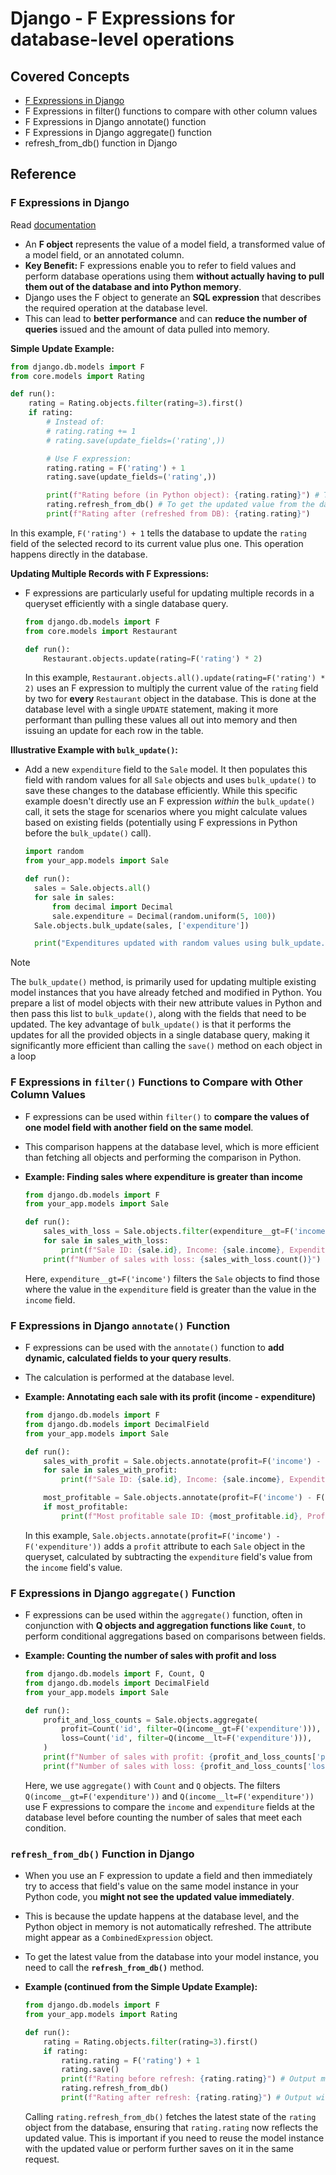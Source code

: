 # Django - F Expressions for database-level operations

## Covered Concepts

- [F Expressions in Django](#f-expressions-in-django)
- F Expressions in filter() functions to compare with other column values
- F Expressions in Django annotate() function
- F Expressions in Django aggregate() function
- refresh_from_db() function in Django

## Reference

### F Expressions in Django

Read [documentation](https://docs.djangoproject.com/en/5.2/ref/models/expressions/#f-expressions)

- An **F object** represents the value of a model field, a transformed value of a model field, or an annotated column.
- **Key Benefit:** F expressions enable you to refer to field values and perform database operations using them **without actually having to pull them out of the database and into Python memory**.
- Django uses the F object to generate an **SQL expression** that describes the required operation at the database level.
- This can lead to **better performance** and can **reduce the number of queries** issued and the amount of data pulled into memory.

**Simple Update Example:**

```python
from django.db.models import F
from core.models import Rating

def run():
    rating = Rating.objects.filter(rating=3).first()
    if rating:
        # Instead of:
        # rating.rating += 1
        # rating.save(update_fields=('rating',))

        # Use F expression:
        rating.rating = F('rating') + 1
        rating.save(update_fields=('rating',))

        print(f"Rating before (in Python object): {rating.rating}") # This will show a CombinedExpression object initially
        rating.refresh_from_db() # To get the updated value from the database
        print(f"Rating after (refreshed from DB): {rating.rating}")
```

In this example, `F('rating') + 1` tells the database to update the `rating` field of the selected record to its current value plus one. This operation happens directly in the database.

**Updating Multiple Records with F Expressions:**

- F expressions are particularly useful for updating multiple records in a queryset efficiently with a single database query.

  ```py
  from django.db.models import F
  from core.models import Restaurant

  def run():
      Restaurant.objects.update(rating=F('rating') * 2)
  ```

  In this example, `Restaurant.objects.all().update(rating=F('rating') * 2)` uses an F expression to multiply the current value of the `rating` field by two for **every** `Restaurant` object in the database. This is done at the database level with a single `UPDATE` statement, making it more performant than pulling these values all out into memory and then issuing an update for each row in the table.

**Illustrative Example with `bulk_update()`:**

- Add a new `expenditure` field to the `Sale` model. It then populates this field with random values for all `Sale` objects and uses `bulk_update()` to save these changes to the database efficiently. While this specific example doesn't directly use an F expression _within_ the `bulk_update()` call, it sets the stage for scenarios where you might calculate values based on existing fields (potentially using F expressions in Python before the `bulk_update()` call).

  ```py
  import random
  from your_app.models import Sale

  def run():
    sales = Sale.objects.all()
    for sale in sales:
        from decimal import Decimal
        sale.expenditure = Decimal(random.uniform(5, 100))
    Sale.objects.bulk_update(sales, ['expenditure'])

    print("Expenditures updated with random values using bulk_update.")
  ```

> [!NOTE]
> The `bulk_update()` method, is primarily used for updating multiple existing model instances that you have already fetched and modified in Python. You prepare a list of model objects with their new attribute values in Python and then pass this list to `bulk_update()`, along with the fields that need to be updated. The key advantage of `bulk_update()` is that it performs the updates for all the provided objects in a single database query, making it significantly more efficient than calling the `save()` method on each object in a loop

### F Expressions in `filter()` Functions to Compare with Other Column Values

- F expressions can be used within `filter()` to **compare the values of one model field with another field on the same model**.
- This comparison happens at the database level, which is more efficient than fetching all objects and performing the comparison in Python.
- **Example: Finding sales where expenditure is greater than income**

  ```python
  from django.db.models import F
  from your_app.models import Sale

  def run():
      sales_with_loss = Sale.objects.filter(expenditure__gt=F('income'))
      for sale in sales_with_loss:
          print(f"Sale ID: {sale.id}, Income: {sale.income}, Expenditure: {sale.expenditure}")
      print(f"Number of sales with loss: {sales_with_loss.count()}")
  ```

  Here, `expenditure__gt=F('income')` filters the `Sale` objects to find those where the value in the `expenditure` field is greater than the value in the `income` field.

### F Expressions in Django `annotate()` Function

- F expressions can be used with the `annotate()` function to **add dynamic, calculated fields to your query results**.
- The calculation is performed at the database level.
- **Example: Annotating each sale with its profit (income - expenditure)**

  ```python
  from django.db.models import F
  from django.db.models import DecimalField
  from your_app.models import Sale

  def run():
      sales_with_profit = Sale.objects.annotate(profit=F('income') - F('expenditure'))
      for sale in sales_with_profit:
          print(f"Sale ID: {sale.id}, Income: {sale.income}, Expenditure: {sale.expenditure}, Profit: {sale.profit}")

      most_profitable = Sale.objects.annotate(profit=F('income') - F('expenditure')).order_by('-profit').first()
      if most_profitable:
          print(f"Most profitable sale ID: {most_profitable.id}, Profit: {most_profitable.profit}")
  ```

  In this example, `Sale.objects.annotate(profit=F('income') - F('expenditure'))` adds a `profit` attribute to each `Sale` object in the queryset, calculated by subtracting the `expenditure` field's value from the `income` field's value.

### F Expressions in Django `aggregate()` Function

- F expressions can be used within the `aggregate()` function, often in conjunction with **Q objects and aggregation functions like `Count`**, to perform conditional aggregations based on comparisons between fields.
- **Example: Counting the number of sales with profit and loss**

  ```python
  from django.db.models import F, Count, Q
  from django.db.models import DecimalField
  from your_app.models import Sale

  def run():
      profit_and_loss_counts = Sale.objects.aggregate(
          profit=Count('id', filter=Q(income__gt=F('expenditure'))),
          loss=Count('id', filter=Q(income__lt=F('expenditure'))),
      )
      print(f"Number of sales with profit: {profit_and_loss_counts['profit']}")
      print(f"Number of sales with loss: {profit_and_loss_counts['loss']}")
  ```

  Here, we use `aggregate()` with `Count` and `Q` objects. The filters `Q(income__gt=F('expenditure'))` and `Q(income__lt=F('expenditure'))` use F expressions to compare the `income` and `expenditure` fields at the database level before counting the number of sales that meet each condition.

### `refresh_from_db()` Function in Django

- When you use an F expression to update a field and then immediately try to access that field's value on the same model instance in your Python code, you **might not see the updated value immediately**.
- This is because the update happens at the database level, and the Python object in memory is not automatically refreshed. The attribute might appear as a `CombinedExpression` object.
- To get the latest value from the database into your model instance, you need to call the **`refresh_from_db()`** method.
- **Example (continued from the Simple Update Example):**

  ```python
  from django.db.models import F
  from your_app.models import Rating

  def run():
      rating = Rating.objects.filter(rating=3).first()
      if rating:
          rating.rating = F('rating') + 1
          rating.save()
          print(f"Rating before refresh: {rating.rating}") # Output might be <CombinedExpression: F(rating) + Value(1)>
          rating.refresh_from_db()
          print(f"Rating after refresh: {rating.rating}") # Output will be the updated value from the database
  ```

  Calling `rating.refresh_from_db()` fetches the latest state of the `rating` object from the database, ensuring that `rating.rating` now reflects the updated value. This is important if you need to reuse the model instance with the updated value or perform further saves on it in the same request.
